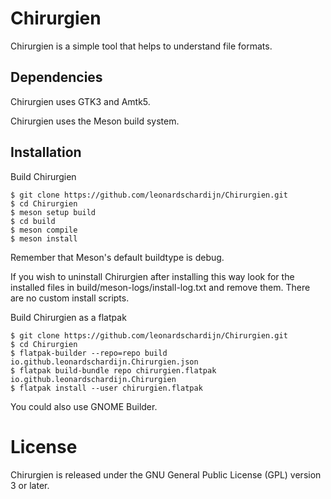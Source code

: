 # Chirurgien

Chirurgien is a simple tool that helps to understand file formats.

## Dependencies

Chirurgien uses GTK3 and Amtk5.

Chirurgien uses the Meson build system.

## Installation

Build Chirurgien

```
$ git clone https://github.com/leonardschardijn/Chirurgien.git
$ cd Chirurgien
$ meson setup build
$ cd build
$ meson compile
$ meson install
```

Remember that Meson's default buildtype is debug.

If you wish to uninstall Chirurgien after installing this way look for the
installed files in build/meson-logs/install-log.txt and remove them. There
are no custom install scripts.


Build Chirurgien as a flatpak

```
$ git clone https://github.com/leonardschardijn/Chirurgien.git
$ cd Chirurgien
$ flatpak-builder --repo=repo build io.github.leonardschardijn.Chirurgien.json
$ flatpak build-bundle repo chirurgien.flatpak io.github.leonardschardijn.Chirurgien
$ flatpak install --user chirurgien.flatpak
```

You could also use GNOME Builder.

# License

Chirurgien is released under the GNU General Public License (GPL) version 3
or later.

